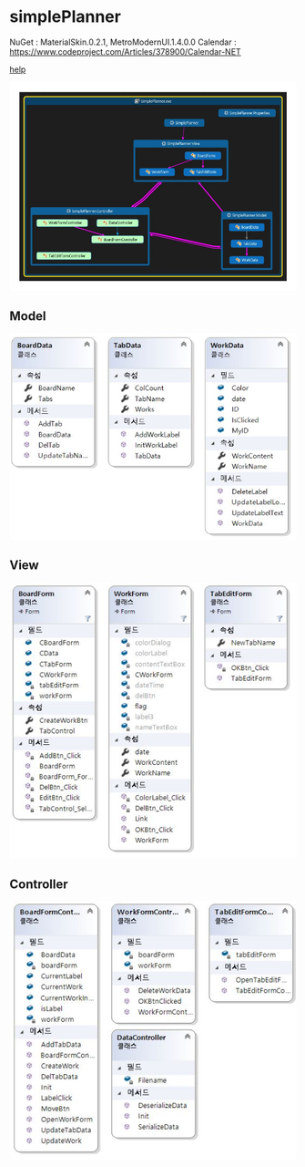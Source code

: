# simplePlanner

NuGet : MaterialSkin.0.2.1, MetroModernUI.1.4.0.0
Calendar : https://www.codeproject.com/Articles/378900/Calendar-NET

[help](./Documentation.pdf)

![CodeMap](./img/CodeMap.jpg)

## Model
![Model](./img/Model.jpg)
## View
![View](./img/View.jpg)
## Controller
![Controller](./img/Controller.jpg)